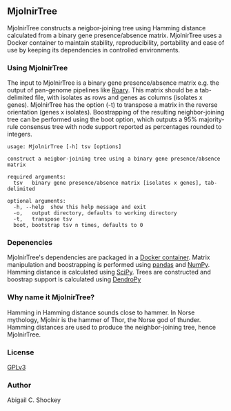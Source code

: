 ## MjolnirTree

MjolnirTree constructs a neigbor-joining tree using Hamming distance calculated from a binary gene presence/absence matrix. MjolnirTree uses a Docker container to maintain stability, reproducibility, portability and ease of use by keeping its dependencies in controlled environments.

### Using MjolnirTree

The input to MjolnirTree is a binary gene presence/absence matrix e.g. the output of pan-genome pipelines like [Roary](https://sanger-pathogens.github.io/Roary/). This matrix should be a tab-delimited file, with isolates as rows and genes as columns (isolates x genes). MjolnirTree has the option (-t) to transpose a matrix in the reverse orientation (genes x isolates). Boostrapping of the resulting neighbor-joining tree can be performed using the boot option, which outputs a 95% majority-rule consensus tree with node support reported as percentages rounded to integers.

```
usage: MjolnirTree [-h] tsv [options]

construct a neigbor-joining tree using a binary gene presence/absence matrix

required arguments:
  tsv   binary gene presence/absence matrix [isolates x genes], tab-delimited

optional arguments:
  -h, --help  show this help message and exit
  -o,   output directory, defaults to working directory
  -t,   transpose tsv
  boot, bootstrap tsv n times, defaults to 0
```
### Depenencies
MjolnirTree's dependencies are packaged in a [Docker container](https://github.com/AbigailShockey/MjolnirTree/blob/master/docker/Dockerfile). Matrix manipulation and boostrapping is performed using [pandas](https://pandas.pydata.org/) and [NumPy](https://numpy.org/). Hamming distance is calculated using [SciPy](https://www.scipy.org/). Trees are constructed and boostrap support is calculated using [DendroPy](https://dendropy.org/)

### Why name it MjolnirTree?

Hamming in Hamming distance sounds close to hammer. In Norse mythology, Mjolnir is the hammer of Thor, the Norse god of thunder. Hamming distances are used to produce the neighbor-joining tree, hence MjolnirTree.

### License

[GPLv3](https://github.com/AbigailShockey/MjolnirTree/blob/master/LICENSE)

### Author

Abigail C. Shockey
